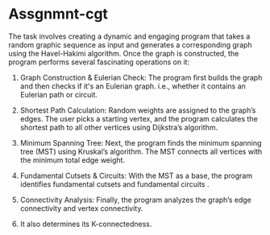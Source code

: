 # Assgnmnt-cgt

The task involves creating a dynamic and engaging program that takes a random graphic sequence as input and generates a corresponding graph using the Havel-Hakimi algorithm. 
Once the graph is constructed, the program performs several fascinating operations on it:

1. Graph Construction & Eulerian Check: The program first builds the graph and then checks if it's an Eulerian graph.
   i.e., whether it contains an Eulerian path or circuit. 

2. Shortest Path Calculation: Random weights are assigned to the graph’s edges.
   The user picks a starting vertex, and the program calculates the shortest path to all other vertices using Dijkstra’s algorithm.

3. Minimum Spanning Tree: Next, the program finds the minimum spanning tree (MST) using  Kruskal’s algorithm.
   The MST connects all vertices with the minimum total edge weight.

4. Fundamental Cutsets & Circuits: With the MST as a base, the program identifies fundamental cutsets and fundamental circuits .

5. Connectivity Analysis: Finally, the program analyzes the graph’s edge connectivity and vertex connectivity.

6. It also determines its K-connectedness.
